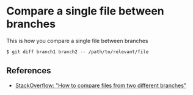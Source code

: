 # Compare a single file between branches

This is how you compare a single file between branches

```bash
$ git diff branch1 branch2 -- /path/to/relevant/file
```

## References

- [StackOverflow: "How to compare files from two different branches"](https://stackoverflow.com/questions/4099742/how-to-compare-files-from-two-different-branches)
